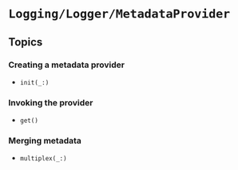 # ``Logging/Logger/MetadataProvider``

## Topics

### Creating a metadata provider

- ``init(_:)``

### Invoking the provider

- ``get()``

### Merging metadata

- ``multiplex(_:)``
